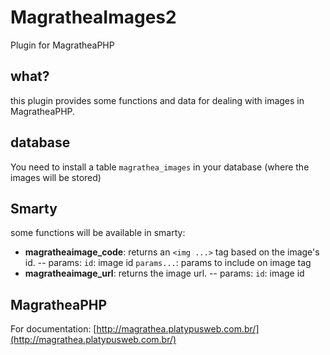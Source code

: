 # MagratheaImages2

Plugin for MagratheaPHP

## what?
this plugin provides some functions and data for dealing with images in MagratheaPHP.

## database
You need to install a table `magrathea_images` in your database (where the images will be stored)

## Smarty
some functions will be available in smarty:
- **magratheaimage_code**: returns an `<img ...>` tag based on the image's id.
  -- params: 
    `id`: image id
    `params...`: params to include on image tag
- **magratheaimage_url**: returns the image url.
  -- params: 
    `id`: image id



## MagratheaPHP

For documentation:
[http://magrathea.platypusweb.com.br/](http://magrathea.platypusweb.com.br/)

